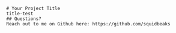 
    # Your Project Title
    title-test
    ## Questions?
    Reach out to me on Github here: https://github.com/squidbeaks
    